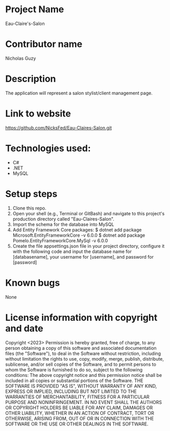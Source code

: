 # Project Name
Eau-Claire's-Salon
# Contributor name
Nicholas Guzy
# Description
The application will represent a salon stylist/client management page. 
# Link to website
https://github.com/NicksFed/Eau-Claires-Salon.git
# Technologies used:
* C#
* .NET
* MySQL
# Setup steps
1. Clone this repo.
2. Open your shell (e.g., Terminal or GitBash) and navigate to this project's production directory called "Eau-Claires-Salon". 
3. Import the schema for the database into MySQL
4. Add Entity Framework Core packages: $ dotnet add package Microsoft.EntityFrameworkCore -v 6.0.0 
                                       $ dotnet add package Pomelo.EntityFrameworkCore.MySql -v 6.0.0
5. Create the file appsettings.json file in your project directory, configure it with the following code and input the database name for [databasename], your username for [username], and password for [password]
# Known bugs
None
# License information with copyright and date
Copyright <2023> <Nicholas Guzy>
Permission is hereby granted, free of charge, to any person obtaining a copy of this software and associated documentation files (the "Software"), to deal in the Software without restriction, including without limitation the rights to use, copy, modify, merge, publish, distribute, sublicense, and/or sell copies of the Software, and to permit persons to whom the Software is furnished to do so, subject to the following conditions:
The above copyright notice and this permission notice shall be included in all copies or substantial portions of the Software.
THE SOFTWARE IS PROVIDED "AS IS", WITHOUT WARRANTY OF ANY KIND, EXPRESS OR IMPLIED, INCLUDING BUT NOT LIMITED TO THE WARRANTIES OF MERCHANTABILITY, FITNESS FOR A PARTICULAR PURPOSE AND NONINFRINGEMENT. IN NO EVENT SHALL THE AUTHORS OR COPYRIGHT HOLDERS BE LIABLE FOR ANY CLAIM, DAMAGES OR OTHER LIABILITY, WHETHER IN AN ACTION OF CONTRACT, TORT OR OTHERWISE, ARISING FROM, OUT OF OR IN CONNECTION WITH THE SOFTWARE OR THE USE OR OTHER DEALINGS IN THE SOFTWARE.